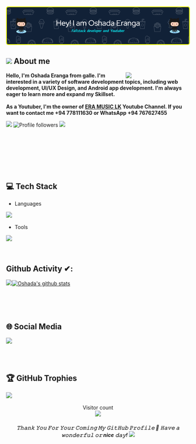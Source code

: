 ![Header](./github-header-image.png)
## <img src = "https://i.pinimg.com/originals/3f/7e/4e/3f7e4eff7c96e9fe4b8b4b1ff3f7bdb5.gif" width = 6.5%>  About me
<img align="right" top="23px" src="https://github.com/7oSkaaa/7oSkaaa/blob/main/Images/Right_Side.gif?raw=true" width=35%>
<p fontSize="23px"><b>Hello, I'm Oshada Eranga from galle. I'm interested in a variety of software development topics, including web development, UI/UX Design, and Android app development. I'm always eager to learn more and expand my Skillset. <br /><br /> As a Youtuber, I'm the owner of <a href="https://www.youtube.com/@ERAMUSICLK/featured" text-decoration=none color='white'>ERA MUSIC LK</a> Youtube Channel. If you want to contact me <b>+94 778111630</b> or WhatsApp <b>+94 767627455</b></b></p>

<p align="Left">
<img src="https://img.shields.io/static/v1?label=Sponsor&message=%E2%9D%A4&logo=GitHub&link=%3Curl%3E&color=f88379">
<img alt="Profile followers" src="https://img.shields.io/github/followers/oshadaera68">
  <a href="">
    <img src="https://komarev.com/ghpvc/?username=oshadaera68">
</a>
</p>

<br />
<br />
<br />
<br />
<br />
<br />

## 💻 Tech Stack
- Languages
<p align="left">
  <a href="https://skillicons.dev">
    <img src="https://skillicons.dev/icons?i=bootstrap,express,html,js,css,tailwind,laravel,ts,hibernate,java,jquery,mongodb,mysql,nodejs,react,angular,nextjs,flutter,py,spring,maven,materialui,flask,firebase" />
  </a>
</p>

- Tools
<p align="left">
  <a href="https://skillicons.dev">
    <img src="https://skillicons.dev/icons?i=git,powershell,figma,linux,idea,ps,vscode,androidstudio,bash,eclipse,postman" />
  </a>
</p>
<br/>

## Github Activity ✔:

<a href="https://github.com/oshadaera68">
  <img align="left" src="https://github-readme-stats.vercel.app/api/top-langs/?username=oshadaera68&theme=tokyonight" />
  </a>

<a href="https://github.com/oshadaera68">
 <img align="center" src="https://github-readme-stats.vercel.app/api?username=oshadaera68&show_icons=true&theme=tokyonight&line_height=27" alt="Oshada's github stats"/>
</a>

<br/>
<br/>
<br/>
<br/>
<br/>

## 🌐 Social Media
<p align="left">
  <a href="https://skillicons.dev">
    <img src="https://skillicons.dev/icons?i=github,linkedin,stackoverflow" />
  </a>
</p>
</p>

<br/>
<br/>

## 🏆 GitHub Trophies
![](https://github-profile-trophy.vercel.app/?username=oshadaera68&theme=juicyfresh&no-frame=true&no-bg=false&margin-w=4)

<p align="center"> 
  Visitor count<br>
  <img src="https://profile-counter.glitch.me/oshadaera68/count.svg" />
</p>

<h5 align="center">
𝚃𝚑𝚊𝚗𝚔 𝚈𝚘𝚞 𝙵𝚘𝚛 𝚈𝚘𝚞𝚛 𝙲𝚘𝚖𝚒𝚗𝚐 𝙼𝚢 𝙶𝚒𝚝𝙷𝚞𝚋 𝙿𝚛𝚘𝚏𝚒𝚕𝚎 🤝
𝙷𝚊𝚟𝚎 𝚊 𝚠𝚘𝚗𝚍𝚎𝚛𝚏𝚞𝚕 𝚘𝚛 nice 𝚍𝚊𝚢! 
<img src="https://github.com/oshadaera68/red-alpha/blob/main/Hi.gif" width="20px">
</h5>
